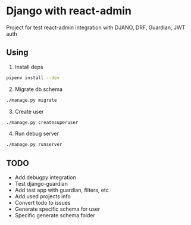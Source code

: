# Django with react-admin

Project for test react-admin integration with DJANO, DRF, Guardian, JWT auth

## Using

1. Install deps

```sh
pipenv install --dev
```

2. Migrate db schema

```sh
./manage.py migrate
```

3. Create user

```sh
./manage.py createsuperuser
```

4. Run debug server

```sh
./manage.py runserver
```

## TODO

- Add debugpy integration
- Test django-guardian
- Add test app with guardian, filters, etc
- Add used projects info
- Convert todo to issues
- Generate specific schema for user
- Specific generate schema folder
